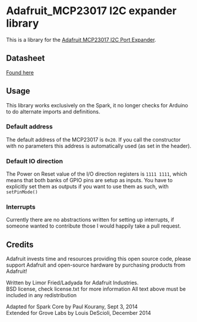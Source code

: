 # Adafruit_MCP23017 I2C expander library

This is a library for the [Adafruit MCP23017 I2C Port Expander](http://www.adafruit.com/product/732).

## Datasheet
[Found here](http://www.adafruit.com/datasheets/mcp23017.pdf)


## Usage
This library works exclusively on the Spark, it no longer checks for Arduino to do alternate imports and definitions.

### Default address
The default address of the MCP23017 is `0x20`. If you call the constructor with no parameters this address is automatically used (as set in the header).

### Default IO direction
The Power on Reset value of the I/O direction registers is `1111 1111`, which means that both banks of GPIO pins are setup as inputs. You have to explicitly set them as outputs if you want to use them as such, with `setPinMode()`

### Interrupts
Currently there are no abstractions written for setting up interrupts, if someone wanted to contribute those I would happily take a pull request.

## Credits
Adafruit invests time and resources providing this open source code, 
please support Adafruit and open-source hardware by purchasing 
products from Adafruit!

Written by Limor Fried/Ladyada  for Adafruit Industries.  
BSD license, check license.txt for more information
All text above must be included in any redistribution

Adapted for Spark Core by Paul Kourany, Sept 3, 2014  
Extended for Grove Labs by Louis DeScioli, December 2014

